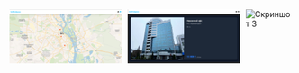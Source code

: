 <div style="display: flex; gap: 10px;">
  <img src="./public/assets/Screenshot_1.png" alt="Скриншот 1" width="200">
  <img src="./public/assets/Screenshot_2.png" alt="Скриншот 2" width="200">
  <img src="./public/assets/Screenshot_3.png" alt="Скриншот 3" width="200">
</div>
